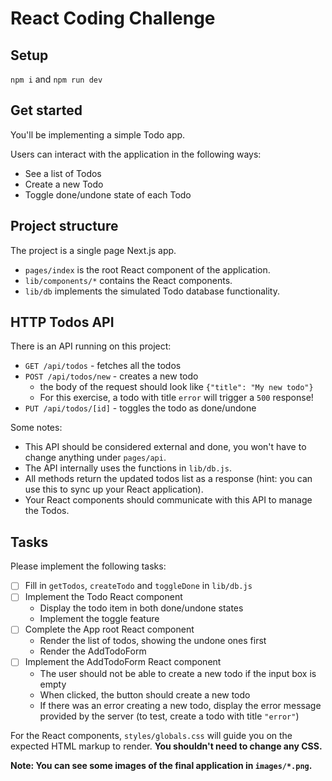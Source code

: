 # React Coding Challenge

## Setup

`npm i` and `npm run dev`

## Get started

You'll be implementing a simple Todo app.

Users can interact with the application in the following ways:

- See a list of Todos
- Create a new Todo
- Toggle done/undone state of each Todo

## Project structure

The project is a single page Next.js app.

- `pages/index` is the root React component of the application.
- `lib/components/*` contains the React components.
- `lib/db` implements the simulated Todo database functionality.

## HTTP Todos API

There is an API running on this project:

- `GET /api/todos` - fetches all the todos
- `POST /api/todos/new` - creates a new todo
  - the body of the request should look like `{"title": "My new todo"}`
  - For this exercise, a todo with title `error` will trigger a `500` response!
- `PUT /api/todos/[id]` - toggles the todo as done/undone

Some notes:

- This API should be considered external and done, you won't have to change anything under `pages/api`.
- The API internally uses the functions in `lib/db.js`.
- All methods return the updated todos list as a response (hint: you can use this to sync up your React application).
- Your React components should communicate with this API to manage the Todos.

## Tasks

Please implement the following tasks:

- [ ] Fill in `getTodos`, `createTodo` and `toggleDone` in `lib/db.js`
- [ ] Implement the Todo React component
  - Display the todo item in both done/undone states
  - Implement the toggle feature
- [ ] Complete the App root React component
  - Render the list of todos, showing the undone ones first
  - Render the AddTodoForm
- [ ] Implement the AddTodoForm React component
  - The user should not be able to create a new todo if the input box is empty
  - When clicked, the button should create a new todo
  - If there was an error creating a new todo, display the error message provided by the server (to test, create a todo with title `"error"`)

For the React components, `styles/globals.css` will guide you on the expected HTML markup to render. **You shouldn't need to change any CSS.**

**Note: You can see some images of the final application in `images/*.png`.**
